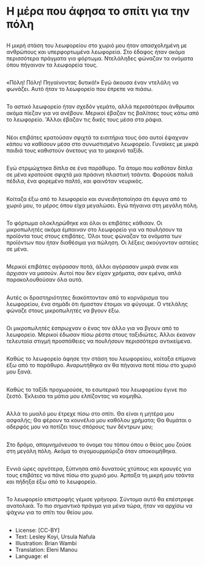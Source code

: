 # Η μέρα που άφησα το σπίτι για την πόλη

##
Η μικρή στάση του λεωφορείου στο χωριό μου ήταν απασχολημένη με ανθρώπους και υπερφορτωμένα λεωφορεία. Στο έδαφος ήταν ακόμα περισσότερα πράγματα για φόρτωμα. Ντελάληδες φώναζαν τα ονόματα όπου πήγαιναν τα λεωφορεία τους.

##
«Πόλη! Πόλη! Πηγαίνοντας δυτικά!» Εγώ άκουσα έναν ντελάλη να φωνάζει. Αυτό ήταν το λεωφορείο που έπρεπε να πιάσω.

##
Το αστικό λεωφορείο ήταν σχεδόν γεμάτο, αλλά περισσότεροι άνθρωποι ακόμα πίεζαν για να ανέβουν. Μερικοί έβαζαν τις βαλίτσες τους κάτω από το λεωφορείο. 'Αλλοι έβαζαν τις δικές τους μέσα στα ράφια.

##
Νέοι επιβάτες κρατούσαν σφιχτά τα εισιτήρια τους όσο αυτοί έψαχναν κάπου να καθίσουν μέσα στο συνωστισμένο λεωφορείο. Γυναίκες με μικρά παιδιά τους καθιστούν άνετους για το μακρινό ταξίδι.

##
Εγώ στριμώχτηκα δίπλα σε ένα παράθυρο. Τα άτομο που καθόταν δίπλα σε μένα κρατούσε σφιχτά μια πράσινη πλαστική τσάντα. Φορούσε παλιά πέδιλα, ένα φορεμένο παλτό, και φαινόταν νευρικός.

##
Κοίταζα έξω από το λεωφορείο και συνειδητοποίησα ότι έφυγα από το χωριό μου, το μέρος όπου είχα μεγαλώσει. Εγώ πήγαινα στη μεγάλη πόλη.

##
Το φόρτωμα ολοκληρώθηκε και όλοι οι επιβάτες κάθισαν. Οι μικροπωλητές ακόμα έμπαιναν στο λεωφορείο για να πουλήσουν τα προϊόντα τους στους επιβάτες. Όλοι τους φώναζαν τα ονόματα των προϊόντων που ήταν διαθέσιμα για πώληση. Οι λέξεις ακούγονταν αστείες σε μένα.

##
Μερικοί επιβάτες αγόρασαν ποτά, άλλοι αγόρασαν μικρά σνακ και άρχισαν να μασούν. Αυτοί που δεν είχαν χρήματα, σαν εμένα, απλά παρακολουθούσαν όλα αυτά.

##
Αυτές οι δραστηριότητες διακόπτονταν από το κορνάρισμα του λεωφορείου, ένα σημάδι ότι ήμασταν έτοιμοι να φύγουμε. Ο ντελάλης φώναζε στους μικροπωλητές να βγουν έξω.

##
Οι μικροπωλητές έσπρωχναν ο ένας τον άλλο για να βγουν από το λεωφορείο. Μερικοί έδωσαν πίσω ρέστα στους ταξιδιώτες. Άλλοι έκαναν τελευταία στιγμή προσπάθειες να πουλήσουν περισσότερα αντικείμενα.

##
Καθώς το λεωφορείο άφησε την στάση του λεωφορείου, κοίταξα επίμονα έξω από το παράθυρο. Αναρωτήθηκα αν θα πήγαινα ποτέ πίσω στο χωριό μου ξανά.

##
Καθώς το ταξίδι προχωρούσε, το εσωτερικό του λεωφορείου έγινε πιο ζεστό. Έκλεισα τα μάτια μου ελπίζοντας να κοιμηθώ.

##
Αλλά το μυαλό μου έτρεχε πίσω στο σπίτι. Θα είναι η μητέρα μου ασφαλής; Θα φέρουν τα κουνέλια μου καθόλου χρήματα; Θα θυμάται ο αδερφός μου να ποτίζει τους σπόρους των δέντρων μου;

##
Στο δρόμο, απομνημόνευσα το όνομα του τόπου όπου ο θείος μου ζούσε στη μεγάλη πόλη. Ακόμα το σιγομουρμούριζα όταν αποκοιμήθηκα.

##
Εννιά ώρες αργότερα, ξύπνησα από δυνατούς χτύπους και κραυγές για τους επιβάτες να πάνε πίσω στο χωριό μου. Άρπαξα τη μικρή μου τσάντα και πήδηξα έξω από το λεωφορείο.

##
Το λεωφορείο επιστροφής γέμισε γρήγορα. Σύντομα αυτό θα επέστρεφε ανατολικά. Το πιο σημαντικό πράγμα για μένα τώρα, ήταν να αρχίσω να ψάχνω για το σπίτι του θείου μου.

##
* License: [CC-BY]
* Text: Lesley Koyi, Ursula Nafula
* Illustration: Brian Wambi
* Translation: Eleni Manou
* Language: el
